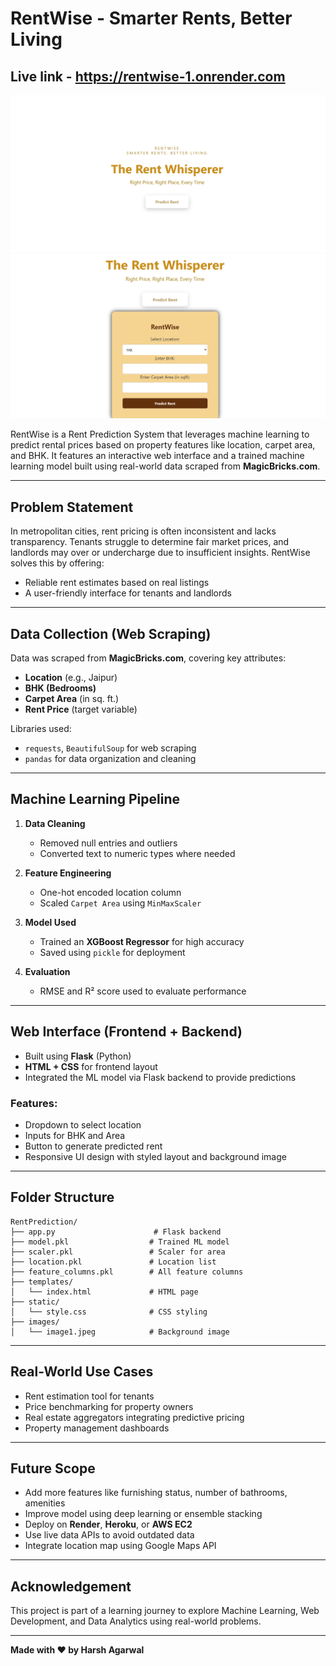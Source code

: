# RentWise - Smarter Rents, Better Living

## Live link - https://rentwise-1.onrender.com

![RentWise UI Screenshot](images/image1.png)
![RentWise Form Screenshot](images/image2.png)

RentWise is a Rent Prediction System that leverages machine learning to predict rental prices based on property features like location, carpet area, and BHK. It features an interactive web interface and a trained machine learning model built using real-world data scraped from **MagicBricks.com**.

---

##  Problem Statement
In metropolitan cities, rent pricing is often inconsistent and lacks transparency. Tenants struggle to determine fair market prices, and landlords may over or undercharge due to insufficient insights. RentWise solves this by offering:
- Reliable rent estimates based on real listings
- A user-friendly interface for tenants and landlords

---

##  Data Collection (Web Scraping)
Data was scraped from **MagicBricks.com**, covering key attributes:
- **Location** (e.g., Jaipur)
- **BHK (Bedrooms)**
- **Carpet Area** (in sq. ft.)
- **Rent Price** (target variable)

Libraries used:
- `requests`, `BeautifulSoup` for web scraping
- `pandas` for data organization and cleaning

---

##  Machine Learning Pipeline
1. **Data Cleaning**
   - Removed null entries and outliers
   - Converted text to numeric types where needed

2. **Feature Engineering**
   - One-hot encoded location column
   - Scaled `Carpet Area` using `MinMaxScaler`

3. **Model Used**
   - Trained an **XGBoost Regressor** for high accuracy
   - Saved using `pickle` for deployment

4. **Evaluation**
   - RMSE and R² score used to evaluate performance

---

##  Web Interface (Frontend + Backend)
- Built using **Flask** (Python)
- **HTML + CSS** for frontend layout
- Integrated the ML model via Flask backend to provide predictions

### Features:
- Dropdown to select location
- Inputs for BHK and Area
- Button to generate predicted rent
- Responsive UI design with styled layout and background image

---

##  Folder Structure
```
RentPrediction/
├── app.py                      # Flask backend
├── model.pkl                  # Trained ML model
├── scaler.pkl                 # Scaler for area
├── location.pkl               # Location list
├── feature_columns.pkl        # All feature columns
├── templates/
│   └── index.html             # HTML page
├── static/
│   └── style.css              # CSS styling
├── images/
│   └── image1.jpeg            # Background image
```

---

##  Real-World Use Cases
- Rent estimation tool for tenants
- Price benchmarking for property owners
- Real estate aggregators integrating predictive pricing
- Property management dashboards

---

##  Future Scope
- Add more features like furnishing status, number of bathrooms, amenities
- Improve model using deep learning or ensemble stacking
- Deploy on **Render**, **Heroku**, or **AWS EC2**
- Use live data APIs to avoid outdated data
- Integrate location map using Google Maps API

---

##  Acknowledgement
This project is part of a learning journey to explore Machine Learning, Web Development, and Data Analytics using real-world problems.

---

**Made with ❤️ by Harsh Agarwal**

